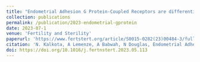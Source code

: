 ```yaml
---
title: "Endometrial Adhesion G Protein-Coupled Receptors are differentially expressed across the menstrual cycle and early mouse pregnancy"
collection: publications
permalink: /publication/2023-endometrial-gprotein
date: 2023-07-1
venue: 'Fertility and Sterility'
paperurl: 'https://www.fertstert.org/article/S0015-0282(23)00484-3/fulltext'
citation: 'N. Kalkota, A Lemenze, A Babwah, N Douglas, Endometrial Adhesion G Protein-Coupled Receptors are differentially expressed across the menstrual cycle and early mouse pregnancy, Fertility and Sterility, 2023. https://doi.org/10.1016/j.fertnstert.2023.05.113'
doi: https://doi.org/10.1016/j.fertnstert.2023.05.113
---
```

